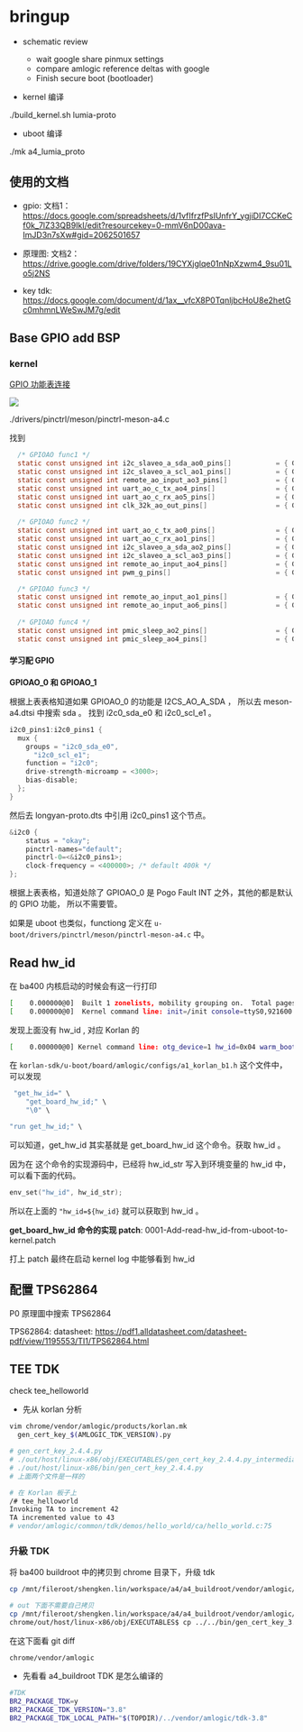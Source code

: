 # bringup 

- schematic review
  - wait google share pinmux settings
  - compare amlogic reference deltas with google
  - Finish secure boot (bootloader) 

- kernel  编译

./build_kernel.sh lumia-proto

- uboot 编译

./mk a4_lumia_proto

## 使用的文档

- gpio: 文档1： https://docs.google.com/spreadsheets/d/1vfIfrzfPsIUnfrY_ygjiDI7CCKeCf0k_7lZ33QB9IkI/edit?resourcekey=0-mmV6nD00ava-ImJD3n7sXw#gid=2062501657

- 原理图: 文档2： https://drive.google.com/drive/folders/19CYXjglqe01nNpXzwm4_9su01Lo5j2NS

- key tdk: https://docs.google.com/document/d/1ax__vfcX8P0TqnljbcHoU8e2hetGc0mhmnLWeSwJM7g/edit

## Base GPIO add BSP

### kernel

[GPIO 功能表连接](https://docs.google.com/spreadsheets/d/1vfIfrzfPsIUnfrY_ygjiDI7CCKeCf0k_7lZ33QB9IkI/edit?resourcekey=0-mmV6nD00ava-ImJD3n7sXw#gid=2062501657)

![](https://cdn.staticaly.com/gh/kendall-cpp/blogPic@main/blog-01/image.62f21cdbjw00.webp)

./drivers/pinctrl/meson/pinctrl-meson-a4.c

找到

```c
  /* GPIOAO func1 */
  static const unsigned int i2c_slaveo_a_sda_ao0_pins[]           = { GPIOAO_0 };
  static const unsigned int i2c_slaveo_a_scl_ao1_pins[]           = { GPIOAO_1 };
  static const unsigned int remote_ao_input_ao3_pins[]            = { GPIOAO_3 };
  static const unsigned int uart_ao_c_tx_ao4_pins[]               = { GPIOAO_4 };
  static const unsigned int uart_ao_c_rx_ao5_pins[]               = { GPIOAO_5 };
  static const unsigned int clk_32k_ao_out_pins[]                 = { GPIOAO_6 };
  
  /* GPIOAO func2 */
  static const unsigned int uart_ao_c_tx_ao0_pins[]               = { GPIOAO_0 };
  static const unsigned int uart_ao_c_rx_ao1_pins[]               = { GPIOAO_1 };
  static const unsigned int i2c_slaveo_a_sda_ao2_pins[]           = { GPIOAO_2 };
  static const unsigned int i2c_slaveo_a_scl_ao3_pins[]           = { GPIOAO_3 };
  static const unsigned int remote_ao_input_ao4_pins[]            = { GPIOAO_4 };
  static const unsigned int pwm_g_pins[]                          = { GPIOAO_6 };

  /* GPIOAO func3 */
  static const unsigned int remote_ao_input_ao1_pins[]            = { GPIOAO_1 };
  static const unsigned int remote_ao_input_ao6_pins[]            = { GPIOAO_6 };
  
  /* GPIOAO func4 */
  static const unsigned int pmic_sleep_ao2_pins[]                 = { GPIOAO_2 };
  static const unsigned int pmic_sleep_ao4_pins[]                 = { GPIOAO_4 };
```

#### 学习配 GPIO

**GPIOAO_0 和 GPIOAO_1**

根据上表表格知道如果 GPIOAO_0 的功能是 I2CS_AO_A_SDA ， 所以去 meson-a4.dtsi 中搜索 sda 。 找到 i2c0_sda_e0 和 i2c0_scl_e1 。

```c
i2c0_pins1:i2c0_pins1 {
  mux { 
    groups = "i2c0_sda_e0",
      "i2c0_scl_e1"; 
    function = "i2c0";
    drive-strength-microamp = <3000>;
    bias-disable;
  };
}
```

然后去 longyan-proto.dts 中引用 i2c0_pins1 这个节点。

```c
&i2c0 {
	status = "okay";
	pinctrl-names="default";
	pinctrl-0=<&i2c0_pins1>;
	clock-frequency = <400000>; /* default 400k */
};
```

根据上表表格，知道处除了 GPIOAO_0 是 Pogo Fault INT 之外，其他的都是默认的 GPIO 功能， 所以不需要管。

如果是 uboot 也类似，functiong 定义在 `u-boot/drivers/pinctrl/meson/pinctrl-meson-a4.c` 中。

## Read hw_id

在 ba400 内核启动的时候会有这一行打印

```sh
[    0.000000@0]  Built 1 zonelists, mobility grouping on.  Total pages: 258048
[    0.000000@0]  Kernel command line: init=/init console=ttyS0,921600 no_console_suspend earlycon=aml-uart,0xfe07a000 ramoops.pstore_en=1 ramoops.record_size=0x8000 ramoops.console_size=0x4000 loop.max_part=4 rootfstype=ramfs otg_device=1 logo=osd0,loaded,0x00300000 vout=1080p60hz,enable panel_type=lcd_1 hdmitx=,444,8bit hdmimode=1080p60hz hdmichecksum=0x00000000 frac_rate_policy=1 cvbsmode=576cvbs video_reverse=0 irq_check_en=0 androidboot.selinux=enforcing androidboot.firstboot=1 jtag=disable androidboot.bootloader=01.01.230613.164423 androidboot.hardware=amlogic androidboot.serialno=ap22241345631b5746456 androidboot.wificountrycode=US meson-gx-mmc.caps2_quirks=mmc-hs400 androidboot.force_normal_boot=1 reboot_mode=cold_boot
```

发现上面没有 hw_id , 对应 Korlan 的

```sh
[    0.000000@0] Kernel command line: otg_device=1 hw_id=0x04 warm_boot=1 androidboot.reboot_mode=watchdog_reboot androidboot.hardware=korlan-p2 rootfstype=ramfs init=/init console=ttyUSB0,115200 console=ttyS0,115200 no_console_suspend earlycon=aml_uart,0xfe002000 quiet loglevel=7 ramoops.pstore_en=1 ramoops.record_size=0x8000 ramoops.console_size=0x4000 selinux=1 enforcing=0
```

在 `korlan-sdk/u-boot/board/amlogic/configs/a1_korlan_b1.h` 这个文件中， 可以发现 

```c
 "get_hw_id=" \
    "get_board_hw_id;" \
    "\0" \

"run get_hw_id;" \
```

可以知道，get_hw_id 其实基就是 get_board_hw_id 这个命令。获取 hw_id 。

因为在 这个命令的实现源码中，已经将 hw_id_str 写入到环境变量的 hw_id 中，可以看下面的代码。

```c
env_set("hw_id", hw_id_str);
```

所以在上面的 `"hw_id=${hw_id}` 就可以获取到 hw_id 。

**get_board_hw_id 命令的实现 patch**: 0001-Add-read-hw_id-from-uboot-to-kernel.patch

打上 patch 最终在启动 kernel log 中能够看到 hw_id


## 配置 TPS62864

P0 原理圖中搜索 TPS62864

TPS62864: datasheet: https://pdf1.alldatasheet.com/datasheet-pdf/view/1195553/TI1/TPS62864.html

## TEE TDK

check tee_helloworld

- 先从  korlan 分析

```sh
vim chrome/vendor/amlogic/products/korlan.mk
  gen_cert_key_$(AMLOGIC_TDK_VERSION).py

# gen_cert_key_2.4.4.py
# ./out/host/linux-x86/obj/EXECUTABLES/gen_cert_key_2.4.4.py_intermediates/gen_cert_key_2.4.4.py
# ./out/host/linux-x86/bin/gen_cert_key_2.4.4.py
# 上面两个文件是一样的

# 在 Korlan 板子上
/# tee_helloworld
Invoking TA to increment 42
TA incremented value to 43
# vendor/amlogic/common/tdk/demos/hello_world/ca/hello_world.c:75
```

### 升級 TDK 

将 ba400 buildroot 中的拷贝到 chrome 目录下，升级 tdk
```sh
cp /mnt/fileroot/shengken.lin/workspace/a4/a4_buildroot/vendor/amlogic/tdk-3.8 chrome/vendor/amlogic/common/tdk_3.8

# out 下面不需要自己拷贝
cp /mnt/fileroot/shengken.lin/workspace/a4/a4_buildroot/vendor/amlogic/tdk-3.8/ta_export/scripts/gen_cert_key.py out/host/linux-x86/bin/gen_cert_key_3.8.py
chrome/out/host/linux-x86/obj/EXECUTABLES$ cp ../../bin/gen_cert_key_3.8.py  gen_cert_key_3.8.py_intermediates/
```

在这下面看 git diff

```
chrome/vendor/amlogic
```

- 先看看 a4_buildroot TDK 是怎么编译的

```sh
#TDK
BR2_PACKAGE_TDK=y 
BR2_PACKAGE_TDK_VERSION="3.8"
BR2_PACKAGE_TDK_LOCAL_PATH="$(TOPDIR)/../vendor/amlogic/tdk-3.8"
```

